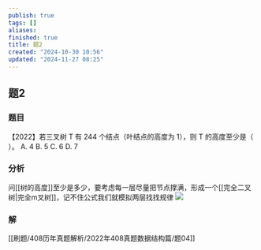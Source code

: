 ```yaml
---
publish: true
tags: []
aliases: 
finished: true
title: 题2
created: "2024-10-30 10:56"
updated: "2024-11-27 08:25"
---
```

## 题2
### 题目
【2022】若三叉树 T 有 244 个结点（叶结点的高度为 1），则 T 的高度至少是（ ）。
A. 4
B. 5
C. 6
D. 7
### 分析
问[[树的高度]]至少是多少，要考虑每一层尽量把节点撑满，形成一个[[完全二叉树|完全m叉树]]，记不住公式我们就模拟两层找找规律
![](https://img.hwenyi.live/202411271632600.webp)
### 解
[[刷题/408历年真题解析/2022年408真题数据结构篇/题04]]


